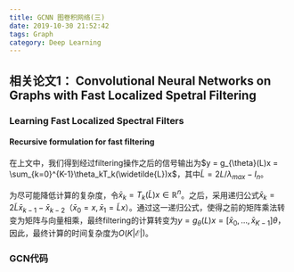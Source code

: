 ```yaml
---
title: GCNN 图卷积网络(三) 
date: 2019-10-30 21:52:42
tags: Graph
category: Deep Learning
---
```


## 相关论文1： Convolutional Neural Networks on Graphs with Fast Localized Spetral Filtering

### Learning Fast Localized Spectral Filters

#### Recursive formulation for fast filtering

在上文中，我们得到经过filtering操作之后的信号输出为$y = g_{\theta}(L)x = \sum_{k=0}^{K-1}\theta_kT_k(\widetilde{L})x$，其中$\widetilde{L} = 2L/\lambda_{max} - I_n$。

<!--more-->

为尽可能降低计算的复杂度，令$\bar{x}_k = T_k(\widetilde{L})x \in \mathbb{R}^n$。之后，采用递归公式$\bar{x}_k = 2\widetilde{L}\bar{x}_{k-1} - \bar{x}_{k-2}$（$\bar{x}_0=x, \bar{x}_1=\widetilde{L}x$）。通过这一递归公式，使得之前的矩阵乘法转变为矩阵与向量相乘，最终filtering的计算转变为$y = g_\theta(L)x = [\bar{x}_0, \dots, \bar{x}_{K-1}]\theta$，因此，最终计算的时间复杂度为$O(K|\mathcal{E}|)$。

### GCN代码

